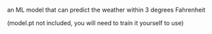 an ML model that can predict the weather within 3 degrees Fahrenheit

(model.pt not included, you will need to train it yourself to use)
